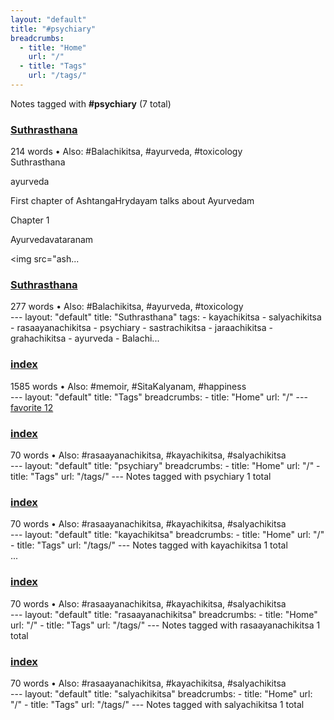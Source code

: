 ```yaml
---
layout: "default"
title: "#psychiary"
breadcrumbs:
  - title: "Home"
    url: "/"
  - title: "Tags"
    url: "/tags/"
---
```

Notes tagged with **#psychiary** (7 total)

<div class="note-grid">

<div class="note-card">
    <h3><a href="books/suthrasthana/">Suthrasthana</a></h3>
    <div class="note-meta">
        214 words
        • Also: #Balachikitsa, #ayurveda, #toxicology
    </div>
    <div class="note-excerpt">Suthrasthana

ayurveda

First chapter of AshtangaHrydayam talks about Ayurvedam

 Chapter 1

 Ayurvedavataranam

<!-- !imageashtangahrydayam/ayurvedavataranam.jpg -->
<img src="ash...</div>
</div>

<div class="note-card">
    <h3><a href="docs/books/suthrasthana/index/">Suthrasthana</a></h3>
    <div class="note-meta">
        277 words
        • Also: #Balachikitsa, #ayurveda, #toxicology
    </div>
    <div class="note-excerpt">---
layout: "default"
title: "Suthrasthana"
tags:
  - kayachikitsa
  - salyachikitsa
  - rasaayanachikitsa
  - psychiary
  - sastrachikitsa
  - jaraachikitsa
  - grahachikitsa
  - ayurveda
  - Balachi...</div>
</div>

<div class="note-card">
    <h3><a href="docs/tags/index/">index</a></h3>
    <div class="note-meta">
        1585 words
        • Also: #memoir, #SitaKalyanam, #happiness
    </div>
    <div class="note-excerpt">---
layout: "default"
title: "Tags"
breadcrumbs:
  - title: "Home"
    url: "/"
---
<div class="tag-cloud">
<a href="favorite/" class="tag" style="--tag-weight: 1.0">favorite 12</a>
<a href="progra...</div>
</div>

<div class="note-card">
    <h3><a href="docs/tags/psychiary/index/">index</a></h3>
    <div class="note-meta">
        70 words
        • Also: #rasaayanachikitsa, #kayachikitsa, #salyachikitsa
    </div>
    <div class="note-excerpt">---
layout: "default"
title: "psychiary"
breadcrumbs:
  - title: "Home"
    url: "/"
  - title: "Tags"
    url: "/tags/"
---
Notes tagged with psychiary 1 total

<div class="note-grid">

<div ...</div>
</div>

<div class="note-card">
    <h3><a href="docs/tags/kayachikitsa/index/">index</a></h3>
    <div class="note-meta">
        70 words
        • Also: #rasaayanachikitsa, #kayachikitsa, #salyachikitsa
    </div>
    <div class="note-excerpt">---
layout: "default"
title: "kayachikitsa"
breadcrumbs:
  - title: "Home"
    url: "/"
  - title: "Tags"
    url: "/tags/"
---
Notes tagged with kayachikitsa 1 total

<div class="note-grid">
...</div>
</div>

<div class="note-card">
    <h3><a href="docs/tags/rasaayanachikitsa/index/">index</a></h3>
    <div class="note-meta">
        70 words
        • Also: #rasaayanachikitsa, #kayachikitsa, #salyachikitsa
    </div>
    <div class="note-excerpt">---
layout: "default"
title: "rasaayanachikitsa"
breadcrumbs:
  - title: "Home"
    url: "/"
  - title: "Tags"
    url: "/tags/"
---
Notes tagged with rasaayanachikitsa 1 total

<div class="no...</div>
</div>

<div class="note-card">
    <h3><a href="docs/tags/salyachikitsa/index/">index</a></h3>
    <div class="note-meta">
        70 words
        • Also: #rasaayanachikitsa, #kayachikitsa, #salyachikitsa
    </div>
    <div class="note-excerpt">---
layout: "default"
title: "salyachikitsa"
breadcrumbs:
  - title: "Home"
    url: "/"
  - title: "Tags"
    url: "/tags/"
---
Notes tagged with salyachikitsa 1 total

<div class="note-grid"...</div>
</div>
</div>